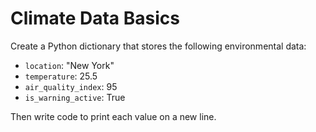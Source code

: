 # Climate Data Basics

Create a Python dictionary that stores the following environmental data:

- `location`: "New York"
- `temperature`: 25.5
- `air_quality_index`: 95
- `is_warning_active`: True

Then write code to print each value on a new line.
